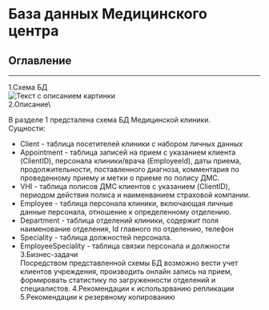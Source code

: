  # База данных Медицинского центра
 
 ## Оглавление
 ********
 1.Схема БД\
<image src="/images/схема.png" alt="Текст с описанием картинки">\
 2.Описание\
 
 В разделе 1 предсталена схема БД Медицинской клиники.\
 Сущности:
 * Client - таблица посетителей клиники с набором личных данных
 * Appointment - таблица записей на прием с указанием клиента (ClientID), персонала клиники/врача (EmployeeId), даты приема, продолжительности, поставленного диагноза, комментария по проведенному приему и метки о приеме по полису ДМС.
 * VHI - таблица полисов ДМС клиентов с указанием (ClientID), периодом действия полиса и наименванием страховой компании.
 * Employee - таблица персонала клиники, включающая личные данные персонала, отношение к определенному отделению.
 * Department - таблица отделений клиники, содержит поля наименование отделения, Id главного по отделению, телефон
 * Speciality - таблица должностей персонала.
 * EmployeeSpeciality - таблица связки персонала и должности 
 3.Бизнес-задачи\
 Посредством представленной схемы БД возможно вести учет клиентов учреждения, производить онлайн запись на прием, формировать статистику по загруженности отделений и специалистов.
 4.Рекомендации к использрванию репликации\
 5.Рекомендации к резервному копированию
